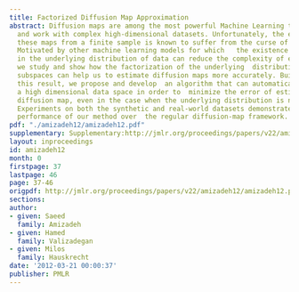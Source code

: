 ```yaml
---
title: Factorized Diffusion Map Approximation
abstract: Diffusion maps are among the most powerful Machine Learning tools to analyze
  and work with complex high-dimensional datasets. Unfortunately, the estimation of
  these maps from a finite sample is known to suffer from the curse of dimensionality.
  Motivated by other machine learning models for which   the existence of structure
  in the underlying distribution of data can reduce the complexity of estimation,
  we study and show how the factorization of the underlying  distribution into independent
  subspaces can help us to estimate diffusion maps more accurately. Building upon
  this result, we propose and develop  an algorithm that can automatically factorize
  a high dimensional data space in order to  minimize the error of estimation of its
  diffusion map, even in the case when the underlying distribution is not decomposable.
  Experiments on both the synthetic and real-world datasets demonstrate improved estimation
  performance of our method over  the regular diffusion-map framework.
pdf: "./amizadeh12/amizadeh12.pdf"
supplementary: Supplementary:http://jmlr.org/proceedings/papers/v22/amizadeh12/amizadeh12Supple.pdf
layout: inproceedings
id: amizadeh12
month: 0
firstpage: 37
lastpage: 46
page: 37-46
origpdf: http://jmlr.org/proceedings/papers/v22/amizadeh12/amizadeh12.pdf
sections: 
author:
- given: Saeed
  family: Amizadeh
- given: Hamed
  family: Valizadegan
- given: Milos
  family: Hauskrecht
date: '2012-03-21 00:00:37'
publisher: PMLR
---
```

